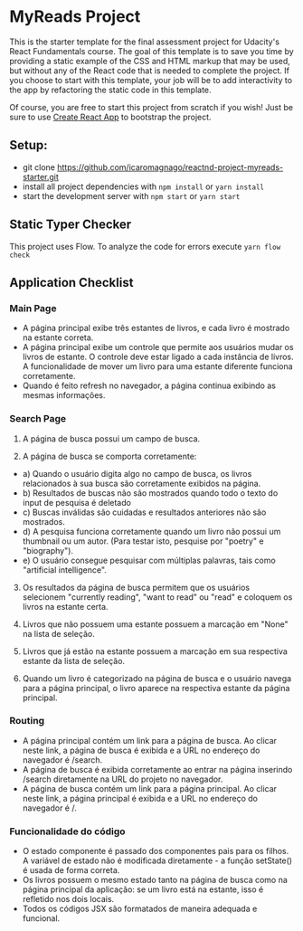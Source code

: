 # MyReads Project

This is the starter template for the final assessment project for Udacity's React Fundamentals course. The goal of this template is to save you time by providing a static example of the CSS and HTML markup that may be used, but without any of the React code that is needed to complete the project. If you choose to start with this template, your job will be to add interactivity to the app by refactoring the static code in this template.

Of course, you are free to start this project from scratch if you wish! Just be sure to use [Create React App](https://github.com/facebookincubator/create-react-app) to bootstrap the project.

## Setup:

* git clone https://github.com/icaromagnago/reactnd-project-myreads-starter.git
* install all project dependencies with `npm install` or `yarn install`
* start the development server with `npm start` or `yarn start`

## Static Typer Checker

This project uses Flow. To analyze the code for errors execute `yarn flow check`

## Application Checklist

### Main Page 

* A página principal exibe três estantes de livros, e cada livro é mostrado na estante correta.
* A página principal exibe um controle que permite aos usuários mudar os livros de estante. O controle deve estar ligado a cada instância de livros. A funcionalidade de mover um livro para uma estante diferente funciona corretamente.
* Quando é feito refresh no navegador, a página continua exibindo as mesmas informações.

### Search Page

1) A página de busca possui um campo de busca.

2) A página de busca se comporta corretamente:
* a) Quando o usuário digita algo no campo de busca, os livros relacionados à sua busca são corretamente exibidos na página.
* b) Resultados de buscas não são mostrados quando todo o texto do input de pesquisa é deletado
* c) Buscas inválidas são cuidadas e resultados anteriores não são mostrados.
* d) A pesquisa funciona corretamente quando um livro não possui um thumbnail ou um autor. (Para testar isto, pesquise por "poetry" e "biography").
* e) O usuário consegue pesquisar com múltiplas palavras, tais como "artificial intelligence".

3) Os resultados da página de busca permitem que os usuários selecionem "currently reading", "want to read" ou "read" e coloquem os livros na estante certa.

4) Livros que não possuem uma estante possuem a marcação em "None" na lista de seleção.

5) Livros que já estão na estante possuem a marcação em sua respectiva estante da lista de seleção.

6) Quando um livro é categorizado na página de busca e o usuário navega para a página principal, o livro aparece na respectiva estante da página principal.

### Routing

* A página principal contém um link para a página de busca. Ao clicar neste link, a página de busca é exibida e a URL no endereço do navegador é /search.
* A página de busca é exibida corretamente ao entrar na página inserindo /search diretamente na URL do projeto no navegador.
* A página de busca contém um link para a página principal. Ao clicar neste link, a página principal é exibida e a URL no endereço do navegador é /.

### Funcionalidade do código

* O estado componente é passado dos componentes pais para os filhos. A variável de estado não é modificada diretamente - a função setState() é usada de forma correta.
* Os livros possuem o mesmo estado tanto na página de busca como na página principal da aplicação: se um livro está na estante, isso é refletido nos dois locais.
* Todos os códigos JSX são formatados de maneira adequada e funcional.




